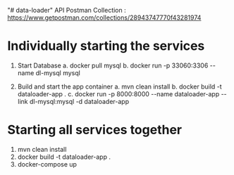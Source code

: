 "# data-loader" 
API Postman Collection : https://www.getpostman.com/collections/28943747770f43281974

# Individually starting the services
  1. Start Database
    a. docker pull mysql
    b. docker run -p 33060:3306 --name dl-mysql mysql

  2. Build and start the app container
    a. mvn clean install
    b. docker build -t dataloader-app .
    c. docker run -p 8000:8000 --name dataloader-app --link dl-mysql:mysql -d dataloader-app

# Starting all services together
1. mvn clean install
2. docker build -t dataloader-app .
3. docker-compose up
  
